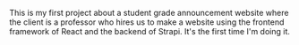 This is my first project about a student grade announcement website where the client is a professor who hires us to make a website using the frontend framework of React and the backend of Strapi. It's the first time I'm doing it.
